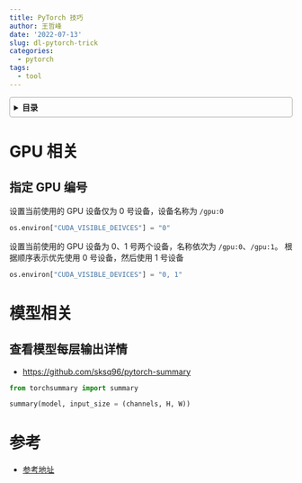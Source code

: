 ```yaml
---
title: PyTorch 技巧
author: 王哲峰
date: '2022-07-13'
slug: dl-pytorch-trick
categories:
  - pytorch
tags:
  - tool
---
```


<style>
details {
    border: 1px solid #aaa;
    border-radius: 4px;
    padding: .5em .5em 0;
}
summary {
    font-weight: bold;
    margin: -.5em -.5em 0;
    padding: .5em;
}
details[open] {
    padding: .5em;
}
details[open] summary {
    border-bottom: 1px solid #aaa;
    margin-bottom: .5em;
}
</style>

<details><summary>目录</summary><p>

- [GPU 相关](#gpu-相关)
  - [指定 GPU 编号](#指定-gpu-编号)
- [模型相关](#模型相关)
  - [查看模型每层输出详情](#查看模型每层输出详情)
- [参考](#参考)
</p></details><p></p>

# GPU 相关

## 指定 GPU 编号

设置当前使用的 GPU 设备仅为 0 号设备，设备名称为 `/gpu:0`

```python
os.environ["CUDA_VISIBLE_DEIVCES"] = "0"
```

设置当前使用的 GPU 设备为 0、1 号两个设备，名称依次为 `/gpu:0`、`/gpu:1`。
根据顺序表示优先使用 0 号设备，然后使用 1 号设备

```python
os.environ["CUDA_VISIBLE_DEVICES"] = "0, 1"
```

# 模型相关


## 查看模型每层输出详情

* https://github.com/sksq96/pytorch-summary

```python
from torchsummary import summary

summary(model, input_size = (channels, H, W))
```


# 参考

* [参考地址](https://mp.weixin.qq.com/s?__biz=MzkyMzI3MTA0Mw==&mid=2247530314&idx=1&sn=0a6a3ff0f81eee0652e8d7d0072badb1&chksm=c1e59da6f69214b032d9482642dfd823f1cae931609af927c48b61a2413e879f219911df683a&scene=132#wechat_redirect)

